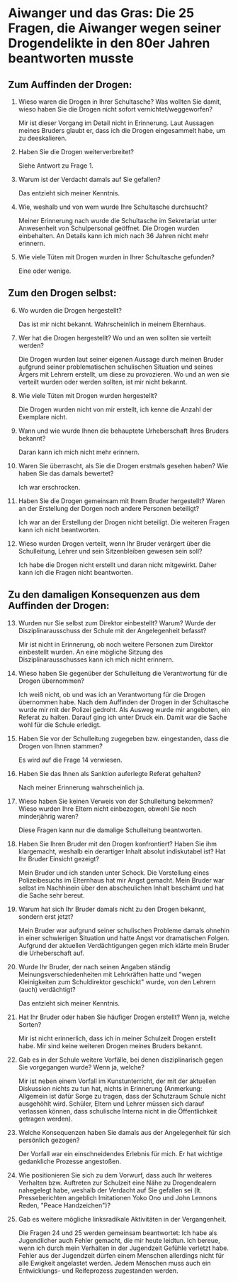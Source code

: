 # Aiwanger und das Gras: Die 25 Fragen, die Aiwanger wegen seiner Drogendelikte in den 80er Jahren beantworten musste

## Zum Auffinden der Drogen:

1. Wieso waren die Drogen in Ihrer Schultasche? Was wollten Sie damit, wieso haben Sie die Drogen nicht sofort vernichtet/weggeworfen?

   Mir ist dieser Vorgang im Detail nicht in Erinnerung. Laut Aussagen meines Bruders glaubt er, dass ich die Drogen eingesammelt habe, um zu deeskalieren.

2. Haben Sie die Drogen weiterverbreitet?

   Siehe Antwort zu Frage 1.

3. Warum ist der Verdacht damals auf Sie gefallen?

   Das entzieht sich meiner Kenntnis.

4. Wie, weshalb und von wem wurde Ihre Schultasche durchsucht?

   Meiner Erinnerung nach wurde die Schultasche im Sekretariat unter Anwesenheit von Schulpersonal geöffnet. Die Drogen wurden einbehalten. An Details kann ich mich nach 36 Jahren nicht mehr erinnern.

5. Wie viele Tüten mit Drogen wurden in Ihrer Schultasche gefunden?

   Eine oder wenige.

## Zum den Drogen selbst:

6. Wo wurden die Drogen hergestellt?

   Das ist mir nicht bekannt. Wahrscheinlich in meinem Elternhaus.

7. Wer hat die Drogen hergestellt? Wo und an wen sollten sie verteilt werden?

   Die Drogen wurden laut seiner eigenen Aussage durch meinen Bruder aufgrund seiner problematischen schulischen Situation und seines Ärgers mit Lehrern erstellt, um diese zu provozieren. Wo und an wen sie verteilt wurden oder werden sollten, ist mir nicht bekannt.

8. Wie viele Tüten mit Drogen wurden hergestellt?

   Die Drogen wurden nicht von mir erstellt, ich kenne die Anzahl der Exemplare nicht.

9. Wann und wie wurde Ihnen die behauptete Urheberschaft Ihres Bruders bekannt?

   Daran kann ich mich nicht mehr erinnern.

10. Waren Sie überrascht, als Sie die Drogen erstmals gesehen haben? Wie haben Sie das damals bewertet?

    Ich war erschrocken.

11. Haben Sie die Drogen gemeinsam mit Ihrem Bruder hergestellt? Waren an der Erstellung der Dorgen noch andere Personen beteiligt?

    Ich war an der Erstellung der Drogen nicht beteiligt. Die weiteren Fragen kann ich nicht beantworten.

12. Wieso wurden Drogen verteilt, wenn Ihr Bruder verärgert über die Schulleitung, Lehrer und sein Sitzenbleiben gewesen sein soll? 

    Ich habe die Drogen nicht erstellt und daran nicht mitgewirkt. Daher kann ich die Fragen nicht beantworten.

## Zu den damaligen Konsequenzen aus dem Auffinden der Drogen:

13. Wurden nur Sie selbst zum Direktor einbestellt? Warum? Wurde der Disziplinarausschuss der Schule mit der Angelegenheit befasst?

    Mir ist nicht in Erinnerung, ob noch weitere Personen zum Direktor einbestellt wurden. An eine mögliche Sitzung des Disziplinarausschusses kann ich mich nicht erinnern.

14. Wieso haben Sie gegenüber der Schulleitung die Verantwortung für die Drogen übernommen?

    Ich weiß nicht, ob und was ich an Verantwortung für die Drogen übernommen habe. Nach dem Auffinden der Drogen in der Schultasche wurde mir mit der Polizei gedroht. Als Ausweg wurde mir angeboten, ein Referat zu halten. Darauf ging ich unter Druck ein. Damit war die Sache wohl für die Schule erledigt.

15. Haben Sie vor der Schulleitung zugegeben bzw. eingestanden, dass die Drogen von Ihnen stammen?

    Es wird auf die Frage 14 verwiesen.

16. Haben Sie das Ihnen als Sanktion auferlegte Referat gehalten?

    Nach meiner Erinnerung wahrscheinlich ja.

17. Wieso haben Sie keinen Verweis von der Schulleitung bekommen? Wieso wurden Ihre Eltern nicht einbezogen, obwohl Sie noch minderjährig waren?

    Diese Fragen kann nur die damalige Schulleitung beantworten.

18. Haben Sie Ihren Bruder mit den Drogen konfrontiert? Haben Sie ihm klargemacht, weshalb ein derartiger Inhalt absolut indiskutabel ist? Hat Ihr Bruder Einsicht gezeigt?

    Mein Bruder und ich standen unter Schock. Die Vorstellung eines Polizeibesuchs im Elternhaus hat mir Angst gemacht. Mein Bruder war selbst im Nachhinein über den abscheulichen Inhalt beschämt und hat die Sache sehr bereut.

19. Warum hat sich Ihr Bruder damals nicht zu den Drogen bekannt, sondern erst jetzt?

    Mein Bruder war aufgrund seiner schulischen Probleme damals ohnehin in einer schwierigen Situation und hatte Angst vor dramatischen Folgen. Aufgrund der aktuellen Verdächtigungen gegen mich klärte mein Bruder die Urheberschaft auf.

20. Wurde Ihr Bruder, der nach seinen Angaben ständig Meinungsverschiedenheiten mit Lehrkräften hatte und "wegen Kleinigkeiten zum Schuldirektor geschickt" wurde, von den Lehrern (auch) verdächtigt?

    Das entzieht sich meiner Kenntnis.

21. Hat Ihr Bruder oder haben Sie häufiger Drogen erstellt? Wenn ja, welche Sorten?

    Mir ist nicht erinnerlich, dass ich in meiner Schulzeit Drogen erstellt habe. Mir sind keine weiteren Drogen meines Bruders bekannt.

22. Gab es in der Schule weitere Vorfälle, bei denen disziplinarisch gegen Sie vorgegangen wurde? Wenn ja, welche?

    Mir ist neben einem Vorfall im Kunstunterricht, der mit der aktuellen Diskussion nichts zu tun hat, nichts in Erinnerung (Anmerkung: Allgemein ist dafür Sorge zu tragen, dass der Schutzraum Schule nicht ausgehöhlt wird. Schüler, Eltern und Lehrer müssen sich darauf verlassen können, dass schulische Interna nicht in die Öffentlichkeit getragen werden).

23. Welche Konsequenzen haben Sie damals aus der Angelegenheit für sich persönlich gezogen?

    Der Vorfall war ein einschneidendes Erlebnis für mich. Er hat wichtige gedankliche Prozesse angestoßen.

24. Wie positionieren Sie sich zu dem Vorwurf, dass auch Ihr weiteres Verhalten bzw. Auftreten zur Schulzeit eine Nähe zu Drogendealern nahegelegt habe, weshalb der Verdacht auf Sie gefallen sei (lt. Presseberichten angeblich Imitationen Yoko Ono und John Lennons Reden, "Peace Handzeichen")?

25. Gab es weitere mögliche linksradikale Aktivitäten in der Vergangenheit.

    Die Fragen 24 und 25 werden gemeinsam beantwortet: Ich habe als Jugendlicher auch Fehler gemacht, die mir heute leidtun. Ich bereue, wenn ich durch mein Verhalten in der Jugendzeit Gefühle verletzt habe. Fehler aus der Jugendzeit dürfen einem Menschen allerdings nicht für alle Ewigkeit angelastet werden. Jedem Menschen muss auch ein Entwicklungs- und Reifeprozess zugestanden werden.
